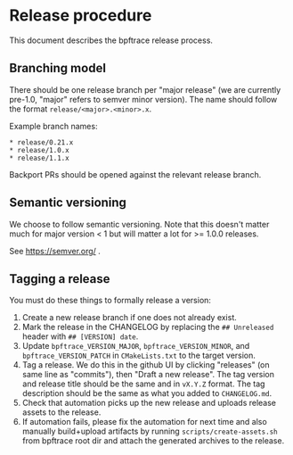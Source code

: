 # Release procedure

This document describes the bpftrace release process.

## Branching model

There should be one release branch per "major release" (we are currently
pre-1.0, "major" refers to semver minor version). The name should follow the
format `release/<major>.<minor>.x`.

Example branch names:

    * release/0.21.x
    * release/1.0.x
    * release/1.1.x

Backport PRs should be opened against the relevant release branch.

## Semantic versioning

We choose to follow semantic versioning. Note that this doesn't matter much for
major version < 1 but will matter a lot for >= 1.0.0 releases.

See https://semver.org/ .

## Tagging a release

You must do these things to formally release a version:

1. Create a new release branch if one does not already exist.
1. Mark the release in the CHANGELOG by replacing the `## Unreleased` header
   with `## [VERSION] date`.
1. Update `bpftrace_VERSION_MAJOR`, `bpftrace_VERSION_MINOR`, and
   `bpftrace_VERSION_PATCH` in `CMakeLists.txt` to the target version.
1. Tag a release. We do this in the github UI by clicking "releases" (on same line
   as "commits"), then "Draft a new release". The tag version and release title
   should be the same and in `vX.Y.Z` format. The tag description should
   be the same as what you added to `CHANGELOG.md`.
1. Check that automation picks up the new release and uploads release assets
   to the release.
1. If automation fails, please fix the automation for next time and also manually
   build+upload artifacts by running `scripts/create-assets.sh` from bpftrace root
   dir and attach the generated archives to the release.
